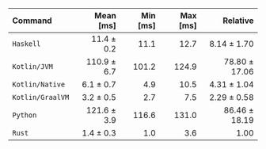 | Command | Mean [ms] | Min [ms] | Max [ms] | Relative |
|:---|---:|---:|---:|---:|
| `Haskell` | 11.4 ± 0.2 | 11.1 | 12.7 | 8.14 ± 1.70 |
| `Kotlin/JVM` | 110.9 ± 6.7 | 101.2 | 124.9 | 78.80 ± 17.06 |
| `Kotlin/Native` | 6.1 ± 0.7 | 4.9 | 10.5 | 4.31 ± 1.04 |
| `Kotlin/GraalVM` | 3.2 ± 0.5 | 2.7 | 7.5 | 2.29 ± 0.58 |
| `Python` | 121.6 ± 3.9 | 116.6 | 131.0 | 86.46 ± 18.19 |
| `Rust` | 1.4 ± 0.3 | 1.0 | 3.6 | 1.00 |
